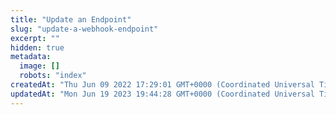 ```yaml
---
title: "Update an Endpoint"
slug: "update-a-webhook-endpoint"
excerpt: ""
hidden: true
metadata: 
  image: []
  robots: "index"
createdAt: "Thu Jun 09 2022 17:29:01 GMT+0000 (Coordinated Universal Time)"
updatedAt: "Mon Jun 19 2023 19:44:28 GMT+0000 (Coordinated Universal Time)"
---
```

